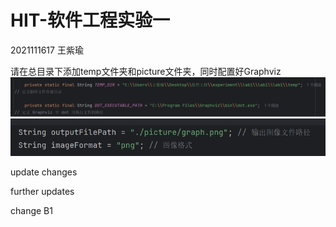 # HIT-软件工程实验一
2021111617 王紫瑜

请在总目录下添加temp文件夹和picture文件夹，同时配置好Graphviz
![img.png](img.png)
![img_1.png](img_1.png)

update changes

further updates

change B1